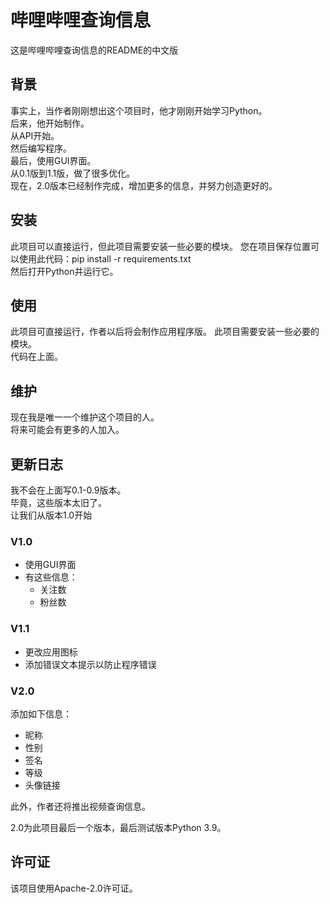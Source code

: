 # 哔哩哔哩查询信息
这是哔哩哔哩查询信息的README的中文版
## 背景
事实上，当作者刚刚想出这个项目时，他才刚刚开始学习Python。  
后来，他开始制作。  
从API开始。  
然后编写程序。  
最后，使用GUI界面。  
从0.1版到1.1版，做了很多优化。  
现在，2.0版本已经制作完成，增加更多的信息，并努力创造更好的。
## 安装
此项目可以直接运行，但此项目需要安装一些必要的模块。
您在项目保存位置可以使用此代码：pip install -r requirements.txt  
然后打开Python并运行它。
## 使用
此项目可直接运行，作者以后将会制作应用程序版。
此项目需要安装一些必要的模块。  
代码在上面。
## 维护
现在我是唯一一个维护这个项目的人。  
将来可能会有更多的人加入。  
## 更新日志
我不会在上面写0.1-0.9版本。  
毕竟，这些版本太旧了。  
让我们从版本1.0开始
### V1.0
* 使用GUI界面
* 有这些信息：
    * 关注数
    * 粉丝数
### V1.1
* 更改应用图标
* 添加错误文本提示以防止程序错误
### V2.0
添加如下信息：
* 昵称
* 性别
* 签名
* 等级
* 头像链接

此外，作者还将推出视频查询信息。

2.0为此项目最后一个版本，最后测试版本Python 3.9。
## 许可证
该项目使用Apache-2.0许可证。
